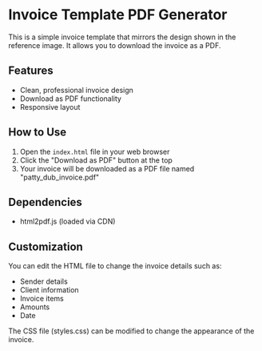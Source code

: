 # Invoice Template PDF Generator

This is a simple invoice template that mirrors the design shown in the reference image. It allows you to download the invoice as a PDF.

## Features

- Clean, professional invoice design
- Download as PDF functionality
- Responsive layout

## How to Use

1. Open the `index.html` file in your web browser
2. Click the "Download as PDF" button at the top
3. Your invoice will be downloaded as a PDF file named "patty_dub_invoice.pdf"

## Dependencies

- html2pdf.js (loaded via CDN)

## Customization

You can edit the HTML file to change the invoice details such as:
- Sender details
- Client information
- Invoice items
- Amounts
- Date

The CSS file (styles.css) can be modified to change the appearance of the invoice.